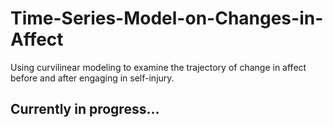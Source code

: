 # Time-Series-Model-on-Changes-in-Affect
Using curvilinear modeling to examine the trajectory of change in affect before and after engaging in self-injury.

## Currently in progress...
